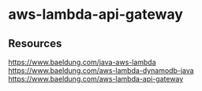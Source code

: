 # aws-lambda-api-gateway


## Resources

https://www.baeldung.com/java-aws-lambda
https://www.baeldung.com/aws-lambda-dynamodb-java
https://www.baeldung.com/aws-lambda-api-gateway
